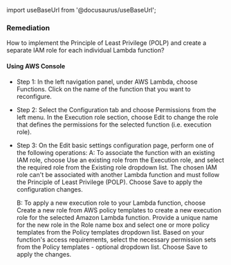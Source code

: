 import useBaseUrl from '@docusaurus/useBaseUrl';

### Remediation
How to implement the Principle of Least Privilege (POLP) and create a separate IAM role for each individual Lambda function?

#### Using AWS Console

- Step 1: In the left navigation panel, under AWS Lambda, choose Functions. Click on the name of the function that you want to reconfigure.

- Step 2: Select the Configuration tab and choose Permissions from the left menu. In the Execution role section, choose Edit to change the role that defines the permissions for the selected function (i.e. execution role).

- Step 3: On the Edit basic settings configuration page, perform one of the following operations:
	A: To associate the function with an existing IAM role, choose Use an existing role from the Execution role, and select the required role from the Existing role dropdown list. The chosen IAM role can't be associated with another Lambda function and must follow the Principle of Least Privilege (POLP). Choose Save to apply the configuration changes.
	
    B: To apply a new execution role to your Lambda function, choose Create a new role from AWS policy templates to create a new execution role for the selected Amazon Lambda function. Provide a unique name for the new role in the Role name box and select one or more policy templates from the Policy templates dropdown list. Based on your function's access requirements, select the necessary permission sets from the Policy templates - optional dropdown list. Choose Save to apply the changes.